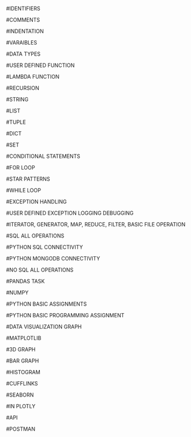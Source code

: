 #IDENTIFIERS

#COMMENTS

#INDENTATION

#VARAIBLES

#DATA TYPES

#USER DEFINED FUNCTION

#LAMBDA FUNCTION 

#RECURSION

#STRING

#LIST

#TUPLE

#DICT

#SET

#CONDITIONAL STATEMENTS

#FOR LOOP

#STAR PATTERNS

#WHILE LOOP

#EXCEPTION HANDLING

#USER DEFINED EXCEPTION LOGGING DEBUGGING

#ITERATOR, GENERATOR, MAP, REDUCE, FILTER, BASIC FILE OPERATION

#SQL ALL OPERATIONS

#PYTHON SQL CONNECTIVITY

#PYTHON MONGODB CONNECTIVITY

#NO SQL ALL OPERATIONS

#PANDAS TASK

#NUMPY

#PYTHON BASIC ASSIGNMENTS

#PYTHON BASIC PROGRAMMING ASSIGNMENT

#DATA VISUALIZATION GRAPH

#MATPLOTLIB

#3D GRAPH

#BAR GRAPH

#HISTOGRAM

#CUFFLINKS

#SEABORN

#IN PLOTLY

#API

#POSTMAN


